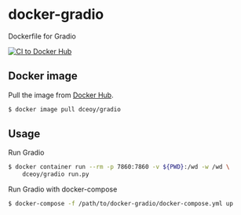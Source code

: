 docker-gradio
================

Dockerfile for Gradio

[![CI to Docker Hub](https://github.com/dceoy/docker-gradio/actions/workflows/docker-publish.yml/badge.svg)](https://github.com/dceoy/docker-gradio/actions/workflows/docker-publish.yml)

Docker image
------------

Pull the image from [Docker Hub](https://hub.docker.com/r/dceoy/gradio/).

```sh
$ docker image pull dceoy/gradio
```

Usage
-----

Run Gradio

```sh
$ docker container run --rm -p 7860:7860 -v ${PWD}:/wd -w /wd \
    dceoy/gradio run.py
```

Run Gradio with docker-compose

```sh
$ docker-compose -f /path/to/docker-gradio/docker-compose.yml up
```
